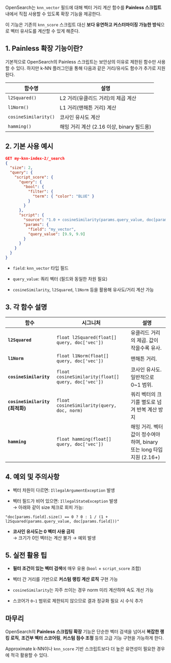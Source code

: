 
OpenSearch는 `knn_vector` 필드에 대해 벡터 거리 계산 함수를 **Painless 스크립트** 내에서 직접 사용할 수 있도록 확장 기능을 제공한다. 

이 기능은 기존의 `knn_score` 스크립트 대신 **보다 유연하고 커스터마이징 가능한 방식**으로 벡터 유사도를 계산할 수 있게 해준다.

## 1. Painless 확장 기능이란?

기본적으로 OpenSearch의 Painless 스크립트는 보안상의 이유로 제한된 함수만 사용할 수 있다. 
하지만 k-NN 플러그인을 통해 다음과 같은 거리/유사도 함수가 추가로 지원된다.

| 함수명                  | 설명                             |
| -------------------- | ------------------------------ |
| `l2Squared()`        | L2 거리(유클리드 거리)의 제곱 계산          |
| `l1Norm()`           | L1 거리(맨해튼 거리) 계산               |
| `cosineSimilarity()` | 코사인 유사도 계산                     |
| `hamming()`          | 해밍 거리 계산 (2.16 이상, binary 필드용) |

## 2. 기본 사용 예시

```json
GET my-knn-index-2/_search
{
  "size": 2,
  "query": {
    "script_score": {
      "query": {
        "bool": {
          "filter": {
            "term": { "color": "BLUE" }
          }
        }
      },
      "script": {
        "source": "1.0 + cosineSimilarity(params.query_value, doc[params.field])",
        "params": {
          "field": "my_vector",
          "query_value": [9.9, 9.9]
        }
      }
    }
  }
}
```

- `field`: `knn_vector` 타입 필드
    
- `query_value`: 쿼리 벡터 (필드와 동일한 차원 필요)
    
- `cosineSimilarity`, `l2Squared`, `l1Norm` 등을 활용해 유사도/거리 계산 가능


## 3. 각 함수 설명

|함수|시그니처|설명|
|---|---|---|
|**`l2Squared`**|`float l2Squared(float[] query, doc['vec'])`|유클리드 거리의 제곱. 값이 작을수록 유사.|
|**`l1Norm`**|`float l1Norm(float[] query, doc['vec'])`|맨해튼 거리.|
|**`cosineSimilarity`**|`float cosineSimilarity(float[] query, doc['vec'])`|코사인 유사도. 일반적으로 0~1 범위.|
|**`cosineSimilarity` (최적화)**|`float cosineSimilarity(query, doc, norm)`|쿼리 벡터의 크기를 별도로 넘겨 반복 계산 방지|
|**`hamming`**|`float hamming(float[] query, doc['vec'])`|해밍 거리. 벡터 값이 정수여야 하며, binary 또는 long 타입 지원 (2.16+)|


## 4. 예외 및 주의사항

- 벡터 차원이 다르면: `IllegalArgumentException` 발생
    
- 벡터 필드가 비어 있으면: `IllegalStateException` 발생  
    → 아래와 같이 size 체크로 회피 가능:
    

```painless
"doc[params.field].size() == 0 ? 0 : 1 / (1 + l2Squared(params.query_value, doc[params.field]))"
```

- **코사인 유사도는 0 벡터 사용 금지**  
    → 크기가 0인 벡터는 계산 불가 → 예외 발생


## 5. 실전 활용 팁

- **필터 조건이 있는 벡터 검색**에 매우 유용 (`bool` + `script_score` 조합)
    
- 벡터 간 거리를 기반으로 **커스텀 랭킹 계산 로직** 구현 가능
    
- `cosineSimilarity`는 자주 쓰이는 경우 norm 미리 계산하여 속도 개선 가능
    
- 스코어가 `0~1` 범위로 제한되지 않으므로 결과 정규화 필요 시 수식 추가


## 마무리

OpenSearch의 **Painless 스크립팅 확장** 기능은 단순한 벡터 검색을 넘어서 **복잡한 랭킹 로직**, **조건부 벡터 스코어링**, **커스텀 점수 조정** 등의 고급 기능 구현을 가능하게 한다.

Approximate k-NN이나 `knn_score` 기반 스크립트보다 더 높은 유연성이 필요한 경우에 적극 활용할 수 있다.
